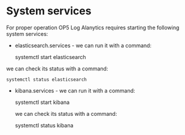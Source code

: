 System services
===============

For proper operation OP5 Log Alanytics requires starting the following system services:

- elasticsearch.services - 
  we can run it with a command:

	systemctl start elasticsearch

[](/./media/media/image86.png)

  we can check its status with a command:
  	
	systemctl status elasticsearch

- kibana.services - 
  we can run it with a command:
 	
	systemctl start kibana

  we can check its status with a command:

	systemctl status kibana

[](/./media/media/image87.png)

